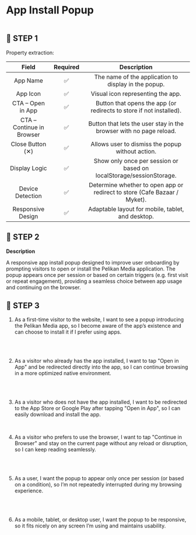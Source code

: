 <summary><h1 style="display: inline-block;border: none">App Install Popup</h1></summary>

## 📝 STEP 1

Property extraction:

|          Field           | Required |                                Description                                |
| :----------------------: | :------: | :-----------------------------------------------------------------------: |
|     App Name     |    ✅    |                    The name of the application to display in the popup.                         |
|      App Icon      |    ✅    |                  Visual icon representing the app.                     |
|    CTA – Open in App      |    ✅    | Button that opens the app (or redirects to store if not installed).
| CTA – Continue in Browser |    ✅    |             Button that lets the user stay in the browser with no page reload.            |
| Close Button (✕) |    ✅    |            Allows user to dismiss the popup without action.             |
| Display Logic |    ✅    |            Show only once per session or based on localStorage/sessionStorage.           |
| Device Detection |    ✅    |             Determine whether to open app or redirect to store (Cafe Bazaar / Myket).           |
| Responsive Design |    ✅    |             Adaptable layout for mobile, tablet, and desktop.        |

## 📝 STEP 2

**Description**

A responsive app install popup designed to improve user onboarding by prompting visitors to open or install the Pelikan Media application. The popup appears once per session or based on certain triggers (e.g. first visit or repeat engagement), providing a seamless choice between app usage and continuing on the browser.

## 📝 STEP 3

1. As a first-time visitor to the website, I want to see a popup introducing the Pelikan Media app, so I become aware of the app’s existence and can choose to install it if I prefer using apps.
<br />
<br />

2. As a visitor who already has the app installed, I want to tap "Open in App" and be redirected directly into the app, so I can continue browsing in a more optimized native environment.
<br />
<br />

3. As a visitor who does not have the app installed, I want to be redirected to the App Store or Google Play after tapping "Open in App", so I can easily download and install the app.
<br />

4. As a visitor who prefers to use the browser, I want to tap "Continue in Browser" and stay on the current page without any reload or disruption, so I can keep reading seamlessly.
<br />
<br />

5. As a user, I want the popup to appear only once per session (or based on a condition), so I’m not repeatedly interrupted during my browsing experience.
<br />
<br />

6. As a mobile, tablet, or desktop user, I want the popup to be responsive, so it fits nicely on any screen I’m using and maintains usability.
<br />
<br />
